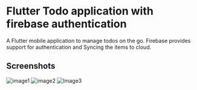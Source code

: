 # Flutter Todo application with firebase authentication

A Flutter mobile application to manage todos on the go. Firebase provides support for authentication and Syncing the items to cloud.

## Screenshots

![image1](https://user-images.githubusercontent.com/69853711/160226741-d46388e6-b8c3-4c34-ab71-1849b6c1ce4b.jpg)
![image2](https://user-images.githubusercontent.com/69853711/160226743-10c42616-35c7-4c76-86f4-e09c8c809f41.jpg)
![Image3](https://user-images.githubusercontent.com/69853711/160226744-20bcbf23-090b-4989-bf0d-abccd4dfac88.jpg)


